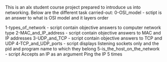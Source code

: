 This is an alx student course project prepared to introduce us into networking. 
 Below are the different task carried-out:
0-OSI_model - sctipt is an answer to what is OSI model and it layers order

1-types_of_network - script contain objective answers to computer network type
2-MAC_and_IP_address - script contain objective answers to MAC and IP addresses
3-UDP_and_TCP - script contain objective answers to TCP and UDP
4-TCP_and_UDP_ports - script displays listening sockets only and the pid and program name to which they belong
5-is_the_host_on_the_network - script Accepts an IP as an argument Ping the IP 5 times
